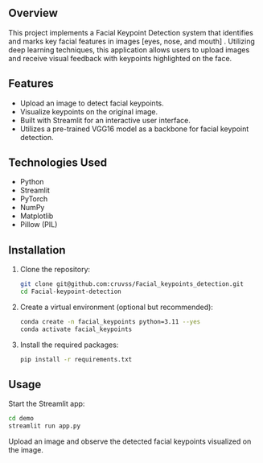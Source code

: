 
## Overview

This project implements a Facial Keypoint Detection system that identifies and marks key facial features in images [eyes, nose, and mouth] . Utilizing deep learning techniques, this application allows users to upload images and receive visual feedback with keypoints highlighted on the face. 

## Features

- Upload an image to detect facial keypoints.
- Visualize keypoints on the original image.
- Built with Streamlit for an interactive user interface.
- Utilizes a pre-trained VGG16 model as a backbone for facial keypoint detection.

## Technologies Used

- Python
- Streamlit
- PyTorch
- NumPy
- Matplotlib
- Pillow (PIL)

## Installation

1. Clone the repository:

   ```bash
   git clone git@github.com:cruvss/Facial_keypoints_detection.git
   cd Facial-keypoint-detection

2. Create a virtual environment (optional but recommended):
    
   ```bash
   conda create -n facial_keypoints python=3.11 --yes
   conda activate facial_keypoints 

3. Install the required packages:

   ```bash
   pip install -r requirements.txt

## Usage
Start the Streamlit app:

   ```bash
   cd demo
   streamlit run app.py
   ```
Upload an image and observe the detected facial keypoints visualized on the image.